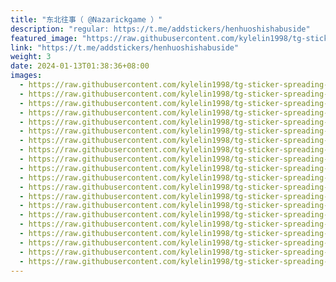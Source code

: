 ```yaml
---
title: "东北往事（ @Nazarickgame ）"
description: "regular: https://t.me/addstickers/henhuoshishabuside"
featured_image: "https://raw.githubusercontent.com/kylelin1998/tg-sticker-spreading-worldwide-images/main/img/0e33ccf0-262b-452d-bf42-265e2ef9986d.jpg"
link: "https://t.me/addstickers/henhuoshishabuside"
weight: 3
date: 2024-01-13T01:38:36+08:00
images:
  - https://raw.githubusercontent.com/kylelin1998/tg-sticker-spreading-worldwide-images/main/img/0e33ccf0-262b-452d-bf42-265e2ef9986d.jpg
  - https://raw.githubusercontent.com/kylelin1998/tg-sticker-spreading-worldwide-images/main/img/a1f90cef-dd68-4dc6-a786-7473646ddc2c.jpg
  - https://raw.githubusercontent.com/kylelin1998/tg-sticker-spreading-worldwide-images/main/img/b318e2ab-394c-4d7f-b91b-c98df23e3ef7.jpg
  - https://raw.githubusercontent.com/kylelin1998/tg-sticker-spreading-worldwide-images/main/img/0ccf9a80-dfdc-4ce3-859d-406cc80702a0.jpg
  - https://raw.githubusercontent.com/kylelin1998/tg-sticker-spreading-worldwide-images/main/img/b1345160-4ec2-4343-8b30-483f5e66fda2.jpg
  - https://raw.githubusercontent.com/kylelin1998/tg-sticker-spreading-worldwide-images/main/img/702d567a-54a2-4b32-8ba6-25652ff58fd9.jpg
  - https://raw.githubusercontent.com/kylelin1998/tg-sticker-spreading-worldwide-images/main/img/3c0e7de6-fc4a-43d9-b200-f496ea055754.jpg
  - https://raw.githubusercontent.com/kylelin1998/tg-sticker-spreading-worldwide-images/main/img/c1a3d868-13a0-497c-9d02-92a61cb377a7.jpg
  - https://raw.githubusercontent.com/kylelin1998/tg-sticker-spreading-worldwide-images/main/img/905c2a76-6af1-4dc0-8e30-a088462184a1.jpg
  - https://raw.githubusercontent.com/kylelin1998/tg-sticker-spreading-worldwide-images/main/img/0beb50c7-9f54-4992-bffe-3859ea747074.jpg
  - https://raw.githubusercontent.com/kylelin1998/tg-sticker-spreading-worldwide-images/main/img/ab15a0cd-fffd-4e8c-8316-34204afeb35c.jpg
  - https://raw.githubusercontent.com/kylelin1998/tg-sticker-spreading-worldwide-images/main/img/eba0f6f3-7e52-4a29-b7be-2b68fd8fe7b0.jpg
  - https://raw.githubusercontent.com/kylelin1998/tg-sticker-spreading-worldwide-images/main/img/9771d703-e6a0-4c3a-8983-638f6a3e2c80.jpg
  - https://raw.githubusercontent.com/kylelin1998/tg-sticker-spreading-worldwide-images/main/img/f12ecb4d-de12-4093-8839-ac2dccc4e882.jpg
  - https://raw.githubusercontent.com/kylelin1998/tg-sticker-spreading-worldwide-images/main/img/894fecd1-8a60-44e2-bc3b-033e009295de.jpg
  - https://raw.githubusercontent.com/kylelin1998/tg-sticker-spreading-worldwide-images/main/img/2eb02f85-5e03-4d94-a3cb-0912212e6ea9.jpg
  - https://raw.githubusercontent.com/kylelin1998/tg-sticker-spreading-worldwide-images/main/img/590cc4a6-07e8-4ccb-9a88-13a0312f2c2e.jpg
  - https://raw.githubusercontent.com/kylelin1998/tg-sticker-spreading-worldwide-images/main/img/f2813014-fc81-44f4-b4e8-5bdc75cf41f5.jpg
  - https://raw.githubusercontent.com/kylelin1998/tg-sticker-spreading-worldwide-images/main/img/b9c7e48b-147f-4f65-8546-b70d06388bcf.jpg
  - https://raw.githubusercontent.com/kylelin1998/tg-sticker-spreading-worldwide-images/main/img/f38688f7-b0d4-4b99-972b-dc615387e392.jpg
---
```

